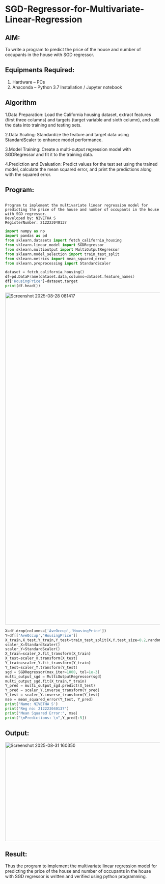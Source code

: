 # SGD-Regressor-for-Multivariate-Linear-Regression

## AIM:
To write a program to predict the price of the house and number of occupants in the house with SGD regressor.

## Equipments Required:
1. Hardware – PCs
2. Anaconda – Python 3.7 Installation / Jupyter notebook

## Algorithm
1.Data Preparation: Load the California housing dataset, extract features (first three columns) and targets (target variable and sixth column), and split the data into training and testing sets.

2.Data Scaling: Standardize the feature and target data using StandardScaler to enhance model performance.

3.Model Training: Create a multi-output regression model with SGDRegressor and fit it to the training data.

4.Prediction and Evaluation: Predict values for the test set using the trained model, calculate the mean squared error, and print the predictions along with the squared error.

## Program:
```

Program to implement the multivariate linear regression model for predicting the price of the house and number of occupants in the house with SGD regressor.
Developed by: NIVETHA S
RegisterNumber: 212223040137
```
 
``` Python
import numpy as np
import pandas as pd
from sklearn.datasets import fetch_california_housing
from sklearn.linear_model import SGDRegressor
from sklearn.multioutput import MultiOutputRegressor 
from sklearn.model_selection import train_test_split 
from sklearn.metrics import mean_squared_error
from sklearn.preprocessing import StandardScaler

dataset = fetch_california_housing()
df=pd.DataFrame(dataset.data,columns=dataset.feature_names)
df['HousingPrice']=dataset.target
print(df.head())

```
<img width="1920" height="1080" alt="Screenshot 2025-08-28 081417" src="https://github.com/user-attachments/assets/5bd39e25-68c4-4544-99ef-b8daeea9db9d" />

```python
X=df.drop(columns=['AveOccup','HousingPrice'])
Y=df[['AveOccup','HousingPrice']]
X_train,X_test,Y_train,Y_test=train_test_split(X,Y,test_size=0.2,random_state=42)
scaler_X=StandardScaler()
scaler_Y=StandardScaler()
X_train=scaler_X.fit_transform(X_train)
X_test=scaler_X.transform(X_test)
Y_train=scaler_Y.fit_transform(Y_train)
Y_test=scaler_Y.transform(Y_test)
sgd = SGDRegressor(max_iter=1000, tol=1e-3)
multi_output_sgd = MultiOutputRegressor(sgd)
multi_output_sgd.fit(X_train,Y_train)
Y_pred = multi_output_sgd.predict(X_test)
Y_pred = scaler_Y.inverse_transform(Y_pred)
Y_test = scaler_Y.inverse_transform(Y_test)
mse = mean_squared_error(Y_test, Y_pred)
print('Name: NIVETHA S')
print('Reg no: 212223040137')
print("Mean Squared Error:", mse)
print("\nPredictions: \n",Y_pred[:5])
```

## Output:

<img width="904" height="322" alt="Screenshot 2025-08-31 160350" src="https://github.com/user-attachments/assets/ba58965f-8007-4e10-9817-83b55a1cdcec" />


## Result:
Thus the program to implement the multivariate linear regression model for predicting the price of the house and number of occupants in the house with SGD regressor is written and verified using python programming.
